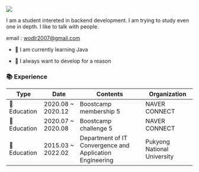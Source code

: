 <img src="https://img.shields.io/badge/Todo-Backend-3DDC84?color=blue"/> 

I am a student intereted in backend development. I am trying to study even one in depth. I like to talk with people.



email : wodlr2007@gmail.com



- 🌱 I am currently learning Java

- 🌱 I always want to develop for a reason 



### 📚 Experience

| Type        | Date              | Contents                                                 | Organization                |
| ----------- | ----------------- | -------------------------------------------------------- | --------------------------- |
| 🏫 Education | 2020.08 ~ 2020.12 | Boostcamp membership 5                                   | NAVER CONNECT               |
| 🏫 Education | 2020.07 ~ 2020.08 | Boostcamp challenge 5                                    | NAVER CONNECT               |
| 🏫 Education | 2015.03 ~ 2022.02 | Department of IT Convergence and Application Engineering | Pukyong National University |

